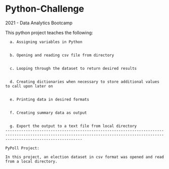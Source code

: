 # Python-Challenge


2021 - Data Analytics Bootcamp


This python project teaches the following:


      a. Assigning variables in Python
  
  
      b. Opening and reading csv file from directory
  
  
      c. Looping through the dataset to return desired results
  
  
      d. Creating dictionaries when necessary to store additional values to call upon later on
  
  
      e. Printing data in desired formats 
  
  
      f. Creating summary data as output
  
  
      g. Export the output to a text file from local directory
    ------------------------------------------------------------------------------------------------------------------------------------------------------------------------------
    
    PyPoll Project:
    
    In this project, an election dataset in csv format was opened and read from a local directory. 
